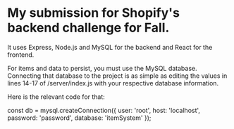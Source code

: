 # My submission for Shopify's backend challenge for Fall.
It uses Express, Node.js and MySQL for the backend and React for the frontend. 

For items and data to persist, you must use the MySQL database.
Connecting that database to the project is as simple as editing the values in lines 14-17 of /server/index.js with your respective database information.

Here is the relevant code for that:

const db = mysql.createConnection({
    user: 'root',
    host: 'localhost',
    password: 'password',
    database: 'itemSystem'
});

